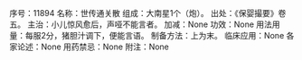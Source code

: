 序号：11894
名称：世传通关散
组成：大南星1个（炮）。
出处：《保婴撮要》卷五。
主治：小儿惊风愈后，声哑不能言者。
加减：None
功效：None
用法用量：每服2分，猪胆汁调下，便能言语。
制备方法：上为末。
临床应用：None
各家论述：None
用药禁忌：None
附注：None
